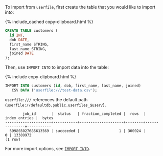 To import from `userfile`, first create the table that you would like to import into:

{%  include_cached copy-clipboard.html %}
~~~sql
CREATE TABLE customers (
  id INT,
  dob DATE,
  first_name STRING,
  last_name STRING,
  joined DATE
);
~~~

Then, use `IMPORT INTO` to import data into the table:

{%  include copy-clipboard.html %}
~~~sql
IMPORT INTO customers (id, dob, first_name, last_name, joined)
   CSV DATA ('userfile:///test-data.csv');
~~~

`userfile:///` references the default path (`userfile://defaultdb.public.userfiles_$user/`).

~~~
        job_id       |  status   | fraction_completed |  rows  | index_entries |  bytes
---------------------+-----------+--------------------+--------+---------------+-----------
  599865027685613569 | succeeded |                  1 | 300024 |             0 | 13389972
(1 row)
~~~

For more import options, see [`IMPORT INTO`](../v21.1/import-into.html).

